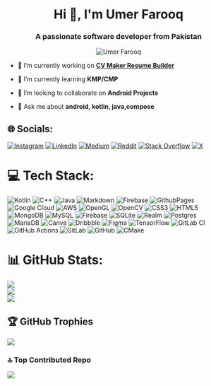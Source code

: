 <h1 align="center">Hi 👋, I'm Umer Farooq</h1>
<h3 align="center">A passionate software developer from Pakistan</h3> <p align="center"> <img src="https://komarev.com/ghpvc/?username=umerfarooq1827&label=Profile%20views&color=0e75b6&style=flat" alt="Umer Farooq" /> </p>

- 🔭 I’m currently working on **<a href="https://play.google.com/store/apps/details?id=com.appsresort.resume.builder.cv.maker.online">CV Maker Resume Builder</a>** 

- 🌱 I’m currently learning **KMP/CMP**

- 👯 I’m looking to collaborate on **Android Projects**

- 💬 Ask me about **android, kotlin, java,compose**


## 🌐 Socials:
[![Instagram](https://img.shields.io/badge/Instagram-%23E4405F.svg?logo=Instagram&logoColor=white)](https://www.instagram.com/umar.umarfarooq.7545708) [![LinkedIn](https://img.shields.io/badge/LinkedIn-%230077B5.svg?logo=linkedin&logoColor=white)](https://www.linkedin.com/in/umer-farooq-027090230/?originalSubdomain=pk) [![Medium](https://img.shields.io/badge/Medium-12100E?logo=medium&logoColor=white)](https://medium.com/@fumer1827) [![Reddit](https://img.shields.io/badge/Reddit-%23FF4500.svg?logo=Reddit&logoColor=white)](https://www.reddit.com/user/fumer1827/) [![Stack Overflow](https://img.shields.io/badge/-Stackoverflow-FE7A16?logo=stack-overflow&logoColor=white)](https://stackoverflow.com/users/29400655/umer-farooq) [![X](https://img.shields.io/badge/X-black.svg?logo=X&logoColor=white)](https://x.com/shahidzbi) 

# 💻 Tech Stack:
![Kotlin](https://img.shields.io/badge/kotlin-%237F52FF.svg?style=for-the-badge&logo=kotlin&logoColor=white) ![C++](https://img.shields.io/badge/c++-%2300599C.svg?style=for-the-badge&logo=c%2B%2B&logoColor=white) ![Java](https://img.shields.io/badge/java-%23ED8B00.svg?style=for-the-badge&logo=openjdk&logoColor=white) ![Markdown](https://img.shields.io/badge/markdown-%23000000.svg?style=for-the-badge&logo=markdown&logoColor=white) ![Firebase](https://img.shields.io/badge/firebase-%23039BE5.svg?style=for-the-badge&logo=firebase) ![GithubPages](https://img.shields.io/badge/github%20pages-121013?style=for-the-badge&logo=github&logoColor=white) ![Google Cloud](https://img.shields.io/badge/GoogleCloud-%234285F4.svg?style=for-the-badge&logo=google-cloud&logoColor=white) ![AWS](https://img.shields.io/badge/AWS-%23FF9900.svg?style=for-the-badge&logo=amazon-aws&logoColor=white) ![OpenGL](https://img.shields.io/badge/OpenGL-%23FFFFFF.svg?style=for-the-badge&logo=opengl) ![OpenCV](https://img.shields.io/badge/opencv-%23white.svg?style=for-the-badge&logo=opencv&logoColor=white) ![CSS3](https://img.shields.io/badge/css3-%231572B6.svg?style=for-the-badge&logo=css3&logoColor=white) ![HTML5](https://img.shields.io/badge/html5-%23E34F26.svg?style=for-the-badge&logo=html5&logoColor=white) ![MongoDB](https://img.shields.io/badge/MongoDB-%234ea94b.svg?style=for-the-badge&logo=mongodb&logoColor=white) ![MySQL](https://img.shields.io/badge/mysql-4479A1.svg?style=for-the-badge&logo=mysql&logoColor=white) ![Firebase](https://img.shields.io/badge/firebase-a08021?style=for-the-badge&logo=firebase&logoColor=ffcd34) ![SQLite](https://img.shields.io/badge/sqlite-%2307405e.svg?style=for-the-badge&logo=sqlite&logoColor=white) ![Realm](https://img.shields.io/badge/Realm-39477F?style=for-the-badge&logo=realm&logoColor=white) ![Postgres](https://img.shields.io/badge/postgres-%23316192.svg?style=for-the-badge&logo=postgresql&logoColor=white) ![MariaDB](https://img.shields.io/badge/MariaDB-003545?style=for-the-badge&logo=mariadb&logoColor=white) ![Canva](https://img.shields.io/badge/Canva-%2300C4CC.svg?style=for-the-badge&logo=Canva&logoColor=white) ![Dribbble](https://img.shields.io/badge/Dribbble-EA4C89?style=for-the-badge&logo=dribbble&logoColor=white) ![Figma](https://img.shields.io/badge/figma-%23F24E1E.svg?style=for-the-badge&logo=figma&logoColor=white) ![TensorFlow](https://img.shields.io/badge/TensorFlow-%23FF6F00.svg?style=for-the-badge&logo=TensorFlow&logoColor=white) ![GitLab CI](https://img.shields.io/badge/gitlab%20CI-%23181717.svg?style=for-the-badge&logo=gitlab&logoColor=white) ![GitHub Actions](https://img.shields.io/badge/github%20actions-%232671E5.svg?style=for-the-badge&logo=githubactions&logoColor=white) ![GitLab](https://img.shields.io/badge/gitlab-%23181717.svg?style=for-the-badge&logo=gitlab&logoColor=white) ![GitHub](https://img.shields.io/badge/github-%23121011.svg?style=for-the-badge&logo=github&logoColor=white) ![CMake](https://img.shields.io/badge/CMake-%23008FBA.svg?style=for-the-badge&logo=cmake&logoColor=white)
# 📊 GitHub Stats:
![](https://github-readme-stats.vercel.app/api?username=umerfarooq1827&theme=dark&hide_border=false&include_all_commits=false&count_private=false)<br/>
![](https://github-readme-streak-stats.herokuapp.com/?user=umerfarooq1827&theme=dark&hide_border=false)<br/>
![](https://github-readme-stats.vercel.app/api/top-langs/?username=umerfarooq1827&theme=dark&hide_border=false&include_all_commits=false&count_private=false&layout=compact)

## 🏆 GitHub Trophies
![](https://github-profile-trophy.vercel.app/?username=umerfarooq1827&theme=onedark&no-frame=false&no-bg=false&margin-w=4)

### 🔝 Top Contributed Repo
![](https://github-contributor-stats.vercel.app/api?username=umerfarooq1827&limit=5&theme=dark&combine_all_yearly_contributions=true)

